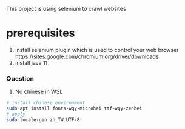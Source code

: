 This project is using selenium to crawl websites



# prerequisites
1. install selenium plugin which is used to control your web browser
https://sites.google.com/chromium.org/driver/downloads
2. install java 11

### Question
1. No chinese in WSL
```bash
# install chinese environment
sudo apt install fonts-wqy-microhei ttf-wqy-zenhei
# apply
sudo locale-gen zh_TW.UTF-8
```
